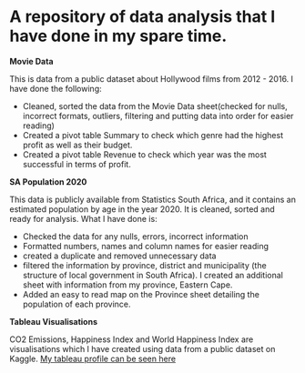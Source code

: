 # A repository of data analysis that I have done in my spare time. 


**Movie Data**

This is data from a public dataset about Hollywood films from 2012 - 2016. I have done the following:

- Cleaned, sorted the data from the Movie Data sheet(checked for nulls, incorrect formats, outliers, filtering and putting data into order for easier reading)
- Created a pivot table Summary to check which genre had the highest profit as well as their budget.
- Created a pivot table Revenue to check which year was the most successful in terms of profit.

**SA Population 2020**

This data is publicly available from Statistics South Africa, and it contains an estimated population by age in the year 2020. It is cleaned, sorted and ready for analysis. What I have done is:

- Checked the data for any nulls, errors, incorrect information
- Formatted numbers, names and column names for easier reading
- created a duplicate and removed unnecessary data
- filtered the information by province, district and municipality (the structure of local government in South Africa). I created an additional sheet with information from my province, Eastern Cape.
- Added an easy to read map on the Province sheet detailing the population of each province. 


**Tableau Visualisations**

CO2 Emissions, Happiness Index and World Happiness Index are visualisations which I have created using data from a public dataset on Kaggle. [My tableau profile can be seen here](https://public.tableau.com/app/profile/wesley.schroeder)
